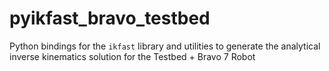 # pyikfast_bravo_testbed
Python bindings for the `ikfast` library and utilities to generate the analytical inverse kinematics solution for the Testbed + Bravo 7 Robot
